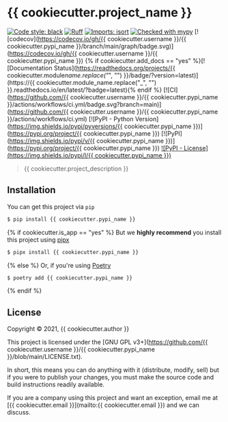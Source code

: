 # {{ cookiecutter.project_name }}

[![Code style: black](https://img.shields.io/badge/code%20style-black-000000.svg)](https://github.com/psf/black)
[![Ruff](https://img.shields.io/endpoint?url=https://raw.githubusercontent.com/charliermarsh/ruff/main/assets/badge/v1.json)](https://github.com/charliermarsh/ruff)
[![Imports: isort](https://img.shields.io/badge/%20imports-isort-%231674b1?style=flat&labelColor=ef8336)](https://pycqa.github.io/isort/)
[![Checked with mypy](http://www.mypy-lang.org/static/mypy_badge.svg)](http://mypy-lang.org/)
[![codecov](https://codecov.io/gh/{{ cookiecutter.username }}/{{ cookiecutter.pypi_name }}/branch/main/graph/badge.svg)](https://codecov.io/gh/{{ cookiecutter.username }}/{{ cookiecutter.pypi_name }})
{% if cookiecutter.add_docs == "yes" %}[![Documentation Status](https://readthedocs.org/projects/{{ cookiecutter.module*name.replace("*", "") }}/badge/?version=latest)](https://{{ cookiecutter.module_name.replace("_", "") }}.readthedocs.io/en/latest/?badge=latest){% endif %}
[![CI](https://github.com/{{ cookiecutter.username }}/{{ cookiecutter.pypi_name }}/actions/workflows/ci.yml/badge.svg?branch=main)](https://github.com/{{ cookiecutter.username }}/{{ cookiecutter.pypi_name }}/actions/workflows/ci.yml) [![PyPI - Python Version](https://img.shields.io/pypi/pyversions/{{ cookiecutter.pypi_name }})](https://pypi.org/project/{{ cookiecutter.pypi_name }})
[![PyPI](https://img.shields.io/pypi/v/{{ cookiecutter.pypi_name }})](https://pypi.org/project/{{ cookiecutter.pypi_name }})
[![PyPI - License](https://img.shields.io/pypi/l/{{ cookiecutter.pypi_name }})](#license)

> {{ cookiecutter.project_description }}

## Installation

You can get this project via `pip`

```bash
$ pip install {{ cookiecutter.pypi_name }}
```

{% if cookiecutter.is_app == "yes" %}
But we **highly recommend** you install this project using [pipx](https://pypa.github.io/pipx/)

```bash
$ pipx install {{ cookiecutter.pypi_name }}
```

{% else %}
Or, if you're using [Poetry](https://python-poetry.org)

```bash
$ poetry add {{ cookiecutter.pypi_name }}
```

{% endif %}

## License

Copyright © 2021, {{ cookiecutter.author }}

This project is licensed under the [GNU GPL v3+](https://github.com/{{ cookiecutter.username }}/{{ cookiecutter.pypi_name }}/blob/main/LICENSE.txt).

In short, this means you can do anything with it (distribute, modify, sell) but if you were to publish your changes, you must make the source code and build instructions readily available.

If you are a company using this project and want an exception, email me at [{{ cookiecutter.email }}](mailto:{{ cookiecutter.email }}) and we can discuss.
